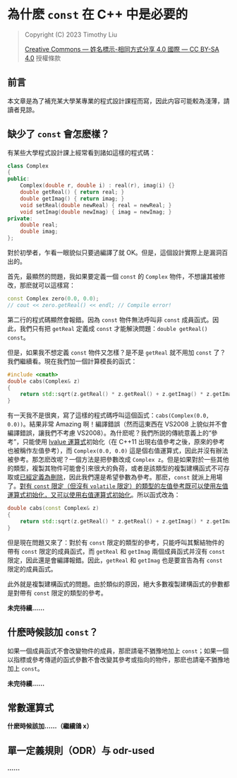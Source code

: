 # 為什麽 `const` 在 C++ 中是必要的

> Copyright (C) 2023 Timothy Liu
>
> [Creative Commons — 姓名標示-相同方式分享 4.0 國際 — CC BY-SA 4.0](https://creativecommons.org/licenses/by-sa/4.0/deed.zh_TW) 授權條款

## 前言

本文章是為了補充某大學某專業的程式設計課程而寫，因此内容可能較為淺薄，請讀者見諒。

## 缺少了 `const` 會怎麽樣？

有某些大學程式設計課上經常看到諸如這樣的程式碼：

```c++
class Complex
{
public:
    Complex(double r, double i) : real(r), imag(i) {}
    double getReal() { return real; }
    double getImag() { return imag; }
    void setReal(double newReal) { real = newReal; }
    void setImag(double newImag) { imag = newImag; }
private:
    double real;
    double imag;
};
```

對於初學者，乍看一眼貌似只要過編譯了就 OK。但是，這個設計實際上是漏洞百出的。

首先，最顯然的問題，我如果要定義一個 `const` 的 `Complex` 物件，不想讓其被修改，那麽就可以這樣寫：

```cpp
const Complex zero(0.0, 0.0);
// cout << zero.getReal() << endl; // Compile error!
```

第二行的程式碼顯然會報錯。因為 `const` 物件無法呼叫非 `const` 成員函式。因此，我們只有把 `getReal` 定義成 `const` 才能解決問題：`double getReal() const`。

但是，如果我不想定義 `const` 物件又怎樣？是不是 `getReal` 就不用加 `const` 了？我們繼續看。現在我們加一個計算模長的函式：

```c++
#include <cmath>
double cabs(Complex& z)
{
    return std::sqrt(z.getReal() * z.getReal() + z.getImag() * z.getImag());
}
```

有一天我不是很爽，寫了這樣的程式碼呼叫這個函式：`cabs(Complex(0.0, 0.0))`。結果非常 Amazing 啊！編譯錯誤（然而這東西在 VS2008 上貌似并不會編譯錯誤，讓我們不考慮 VS2008）。為什麽呢？我們所説的傳統意義上的“參考”，只能使用 [lvalue 運算式](./lvalue-and-rvalue.md)初始化（在 C++11 出現右值參考之後，原來的參考也被稱作左值參考），而 `Complex(0.0, 0.0)` 這是個右值運算式，因此并沒有辦法被參考。那怎麽改呢？一個方法是把參數改成 `Complex z`。但是如果對於一些其他的類型，複製其物件可能會引來很大的負荷，或者是該類型的複製建構函式不可存取或[已經定義為刪除](https://zh.cppreference.com/w/cpp/language/function#.E5.BC.83.E7.BD.AE.E5.87.BD.E6.95.B0)，因此我們還是希望參數為參考。那麽，`const` 就派上用場了。[對有 `const` 限定（但沒有 `volatile` 限定）的類型的左值參考既可以使用左值運算式初始化，又可以使用右值運算式初始化](https://zh.cppreference.com/w/cpp/language/reference_initialization)。所以函式改為：

```c++
double cabs(const Complex& z)
{
    return std::sqrt(z.getReal() * z.getReal() + z.getImag() * z.getImag());
}
```

但是現在問題又來了：對於有 `const` 限定的類型的參考，只能呼叫其繫結物件的帶有 `const` 限定的成員函式，而 `getReal` 和 `getImag` 兩個成員函式并沒有 `const` 限定，因此還是會編譯報錯。因此，`getReal` 和 `getImag` 也是要宣告為有 `const` 限定的成員函式。

此外就是複製建構函式的問題。由於類似的原因，絕大多數複製建構函式的參數都是對帶有 `const` 限定的類型的參考。

**未完待續……**

## 什麽時候該加 `const`？

如果一個成員函式不會改變物件的成員，那麽請毫不猶豫地加上 `const`；如果一個以指標或參考傳遞的函式參數不會改變其參考或指向的物件，那麽也請毫不猶豫地加上 `const`。

**未完待續……**

## 常數運算式

**什麽時候該加……（繼續鴿 x）**

## 單一定義規則（ODR）与 odr-used

**……**

